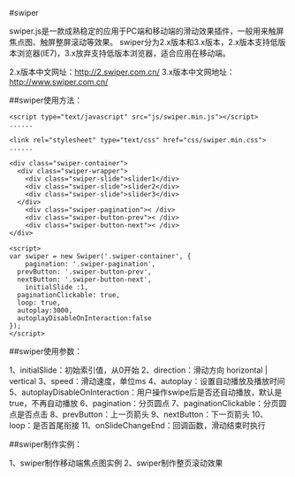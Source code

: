 #swiper


swiper.js是一款成熟稳定的应用于PC端和移动端的滑动效果插件，一般用来触屏焦点图、触屏整屏滚动等效果。 swiper分为2.x版本和3.x版本，2.x版本支持低版本浏览器(IE7)，3.x放弃支持低版本浏览器，适合应用在移动端。

2.x版本中文网址：http://2.swiper.com.cn/
3.x版本中文网地址：http://www.swiper.com.cn/

##swiper使用方法：
```
<script type="text/javascript" src="js/swiper.min.js"></script>
......

<link rel="stylesheet" type="text/css" href="css/swiper.min.css">
......

<div class="swiper-container">
  <div class="swiper-wrapper">
    <div class="swiper-slide">slider1</div>
    <div class="swiper-slide">slider2</div>
    <div class="swiper-slide">slider3</div>
  </div>
    <div class="swiper-pagination">< /div>
    <div class="swiper-button-prev">< /div>
    <div class="swiper-button-next">< /div>
</div>

<script> 
var swiper = new Swiper('.swiper-container', {
    pagination: '.swiper-pagination',
  prevButton: '.swiper-button-prev',
  nextButton: '.swiper-button-next',
    initialSlide :1,
  paginationClickable: true,
  loop: true,
  autoplay:3000,
  autoplayDisableOnInteraction:false
});
</script>
```


##swiper使用参数：


1、initialSlide：初始索引值，从0开始
2、direction：滑动方向 horizontal | vertical
3、speed：滑动速度，单位ms
4、autoplay：设置自动播放及播放时间
5、autoplayDisableOnInteraction：用户操作swipe后是否还自动播放，默认是true，不再自动播放
6、pagination：分页圆点
7、paginationClickable：分页圆点是否点击
8、prevButton：上一页箭头
9、nextButton：下一页箭头
10、loop：是否首尾衔接
11、onSlideChangeEnd：回调函数，滑动结束时执行

##swiper制作实例：


1、swiper制作移动端焦点图实例
2、swiper制作整页滚动效果